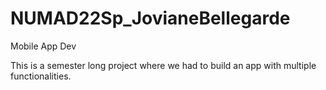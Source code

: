 # NUMAD22Sp_JovianeBellegarde
Mobile App Dev

This is a semester long project where we had to build an app with multiple functionalities.
